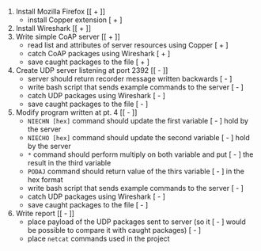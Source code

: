 1. Install Mozilla Firefox                                         [[ + ]]
    - install Copper extension                                      [ + ]
2. Install Wireshark                                               [[ + ]]
3. Write simple CoAP server                                        [[ + ]]
    - read list and attributes of server resources using Copper     [ + ]
    - catch CoAP packages using Wireshark                           [ + ]
    - save caught packages to the file                              [ + ]
4. Create UDP server listening at port 2392                        [[ - ]]
    - server should return recorder message written backwards       [ - ]                             
    - write bash script that sends example commands to the server   [ - ]
    - catch UDP packages using Wireshark                            [ - ]
    - save caught packages to the file                              [ - ]
5. Modify program written at pt. 4                                 [[ - ]]
    - `NIECHN [hex]` command should update the first variable       [ - ]
      hold by the server                                                 
    - `NIECHO [hex]` command should update the second variable      [ - ]
      hold by the server                                                 
    - `*` command should perform multiply on both variable and put  [ - ]
      the result in the third variable                                    
    - `PODAJ` command should return value of the thirs variable     [ - ]
      in the hex format                                                 
    - write bash script that sends example commands to the server   [ - ]
    - catch UDP packages using Wireshark                            [ - ]
    - save caught packages to the file                              [ - ]
6. Write report                                                    [[ - ]]
    - place payload of the UDP packages sent to server (so it       [ - ]
      would be possible to compare it with caught packages)         [ - ]
    - place `netcat` commands used in the project
